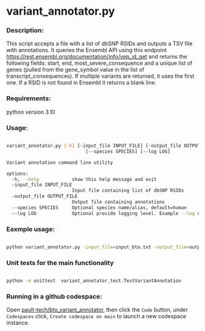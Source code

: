 # variant_annotator.py

### Description:

This script accepts a file with a list of dbSNP RSIDs and outputs a TSV file with annotations. It queries the Ensembl API using this endpoint https://rest.ensembl.org/documentation/info/vep_id_get and returns the following fields: start, end, most_severe_consequence and a unique list of genes (pulled from the gene_symbol value in the list of transcript_consequences). If multiple variants are returned, it uses the first one. If a RSID is not found in Ensembl it returns a blank line.

### Requirements:
python version 3.10

### Usage:
```bash

variant_annotator.py [-h] [-input_file INPUT_FILE] [-output_file OUTPUT_FILE]
                             [--species SPECIES] [--log LOG]

Variant annotation command line utility

options:
  -h, --help            show this help message and exit
  -input_file INPUT_FILE
                        Input file containing list of dbSNP RSIDs
  -output_file OUTPUT_FILE
                        Output file containing annotations
  --species SPECIES     Optional species name/alias, default=human
  --log LOG             Optional provide logging level. Example --log debug, default=warning

```

### Eaxmple usage:
```bash

python variant_annotator.py -input_file=input_bto.txt -output_file=output_bto.txt

```

### Unit tests for the main functionality
```bash

python -m unittest  variant_annotator_test.TestVariantAnnotation

```

### Running in a github codespace:
Open [pault-tech/bto_variant_annotator](https://github.com/pault-tech/bto_variant_annotator), then click the `Code` button, under `Codespaces` click, `Create codespace on main` to launch a new codespace instance.

